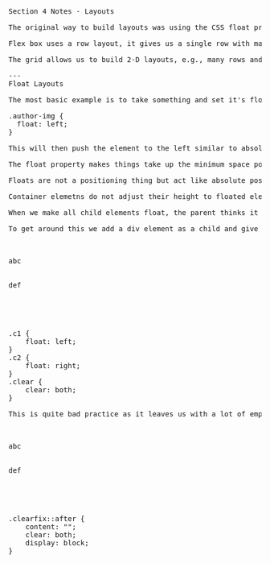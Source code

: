 <pre>
Section 4 Notes - Layouts

The original way to build layouts was using the CSS float property. These are somtimes used but have generally been replaced with flex box and grid.

Flex box uses a row layout, it gives us a single row with many columns and allows us to place things side by side.

The grid allows us to build 2-D layouts, e.g., many rows and mnany columns.

---
Float Layouts

The most basic example is to take something and set it's float property to say left...

.author-img {
  float: left;
}

This will then push the element to the left similar to absolute positioning and then make all other elements float around it as normal.

The float property makes things take up the minimum space possible.

Floats are not a positioning thing but act like absolute positioning. They do have some impact on surrounding elements.

Container elemetns do not adjust their height to floated elements.

When we make all child elements float, the parent thinks it holds nothing and hence whill often lose it's height. The padding will stay however. This is called collapsing elements. We can fix this however. 

To get around this we add a div element as a child and give it a class, we then style that class giving it a property of clear, this will then clear on the left floats or right floats. e.g.,

<div>
    <div class="c1">abc</div>
    <div class="c2">def</div>
    <div class="clear"></div>
</div>

.c1 {
    float: left;
}
.c2 {
    float: right;
}
.clear {
    clear: both;
}

This is quite bad practice as it leaves us with a lot of empty divs throughout out code. A better method is to use clear fixed tag. Here we essentially give a class name to the parent of clearfix, we then create a pseudo element to essentially add that div to the end and set the clear property. e.g.,

<div class="clearfix">
    <div class="c1">abc</div>
    <div class="c2">def</div>
    <div class="clear"></div>
</div>

.clearfix::after {
    content: "";
    clear: both;
    display: block;
}


</pre>
